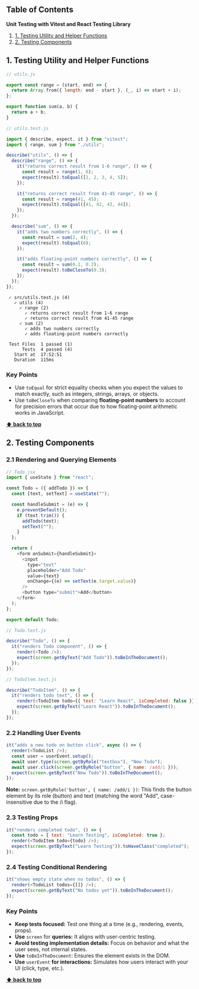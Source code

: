 ## Table of Contents

**Unit Testing with Vitest and React Testing Library**

1. [1. Testing Utility and Helper Functions](#testing-utility-and-helper-functions)
2. [2. Testing Components](#testing-components)

## 1. Testing Utility and Helper Functions

```javascript
// utils.js

export const range = (start, end) => {
  return Array.from({ length: end - start }, (_, i) => start + i);
};

export function sum(a, b) {
  return a + b;
}
```

```javascript
// utils.test.js

import { describe, expect, it } from "vitest";
import { range, sum } from "./utils";

describe("utils", () => {
  describe("range", () => {
    it("returns correct result from 1-6 range", () => {
      const result = range(1, 6);
      expect(result).toEqual([1, 2, 3, 4, 5]);
    });

    it("returns correct result from 41-45 range", () => {
      const result = range(41, 45);
      expect(result).toEqual([41, 42, 43, 44]);
    });
  });

  describe("sum", () => {
    it("adds two numbers correctly", () => {
      const result = sum(2, 4);
      expect(result).toEqual(6);
    });

    it("adds floating-point numbers correctly", () => {
      const result = sum(0.1, 0.2);
      expect(result).toBeCloseTo(0.3);
    });
  });
});
```

```
 ✓ src/utils.test.js (4)
   ✓ utils (4)
     ✓ range (2)
       ✓ returns correct result from 1-6 range
       ✓ returns correct result from 41-45 range
     ✓ sum (2)
       ✓ adds two numbers correctly
       ✓ adds floating-point numbers correctly

 Test Files  1 passed (1)
      Tests  4 passed (4)
   Start at  17:52:51
   Duration  115ms
```

### Key Points

- Use `toEqual` for strict equality checks when you expect the values to match exactly, such as integers, strings, arrays, or objects.
- Use `toBeCloseTo` when comparing **floating-point numbers** to account for precision errors that occur due to how floating-point arithmetic works in JavaScript.

**[⬆ back to top](#table-of-contents)**

## 2. Testing Components

### 2.1 Rendering and Querying Elements

```javascript
// Todo.jsx
import { useState } from "react";

const Todo = ({ addTodo }) => {
  const [text, setText] = useState("");

  const handleSubmit = (e) => {
    e.preventDefault();
    if (text.trim()) {
      addTodo(text);
      setText("");
    }
  };

  return (
    <form onSubmit={handleSubmit}>
      <input
        type="text"
        placeholder="Add Todo"
        value={text}
        onChange={(e) => setText(e.target.value)}
      />
      <button type="submit">Add</button>
    </form>
  );
};

export default Todo;
```

```javascript
// Todo.test.js

describe("Todo", () => {
  it("renders Todo component", () => {
    render(<Todo />);
    expect(screen.getByText("Add Todo")).toBeInTheDocument();
  });
});
```

```javascript
// TodoItem.test.js

describe("TodoItem", () => {
  it("renders todo text", () => {
    render(<TodoItem todo={{ text: "Learn React", isCompleted: false }} />);
    expect(screen.getByText("Learn React")).toBeInTheDocument();
  });
});
```

### 2.2 Handling User Events

```javascript
it("adds a new todo on button click", async () => {
  render(<TodoList />);
  const user = userEvent.setup();
  await user.type(screen.getByRole("textbox"), "New Todo");
  await user.click(screen.getByRole("button", { name: /add/i }));
  expect(screen.getByText("New Todo")).toBeInTheDocument();
});
```

**Note:** `screen.getByRole('button', { name: /add/i })`: This finds the button element by its role (button) and text (matching the word "Add", case-insensitive due to the /i flag).

### 2.3 Testing Props

```javascript
it("renders completed todo", () => {
  const todo = { text: "Learn Testing", isCompleted: true };
  render(<TodoItem todo={todo} />);
  expect(screen.getByText("Learn Testing")).toHaveClass("completed");
});
```

### 2.4 Testing Conditional Rendering

```javascript
it("shows empty state when no todos", () => {
  render(<TodoList todos={[]} />);
  expect(screen.getByText("No todos yet")).toBeInTheDocument();
});
```

### Key Points

- **Keep tests focused:** Test one thing at a time (e.g., rendering, events, props).
- **Use** `screen` for **queries:** It aligns with user-centric testing.
- **Avoid testing implementation details:** Focus on behavior and what the user sees, not internal states.
- **Use** `toBeInTheDocument`: Ensures the element exists in the DOM.
- **Use** `userEvent` **for interactions:** Simulates how users interact with your UI (click, type, etc.).

**[⬆ back to top](#table-of-contents)**

